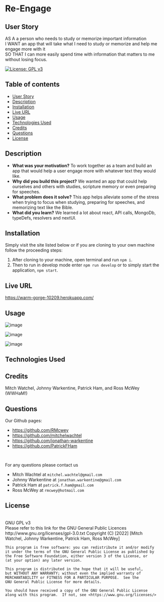 # Re-Engage

## User Story
AS A a person who needs to study or memorize important information
<br>
I WANT an app that will take what I need to study or memorize and help me engage more with it
<br>
SO THAT I can more easily spend time with information that matters to me without losing focus. 


[![License: GPL v3](https://img.shields.io/badge/License-GPLv3-blue.svg)](https://www.gnu.org/licenses/gpl-3.0)
<br>

## Table of contents
* [User Story](#user-story)
* [Description](#description)
* [Installation](#installation)
* [Live URL](#live-url)
* [Usage](#usage)
* [Technologies Used](#technologies-used)
* [Credits](#credits)
* [Questions](#questions)
* [License](#license)
    

## Description 

- **What was your motivation?** To work together as a team and build an app that would help a user engage more with whatever text they would like.
- **Why did you build this project?** We wanted an app that could help ourselves and others with studies, scripture memory or even preparing for speeches.
- **What problem does it solve?** This app helps alleviate some of the stress when trying to focus when studying, preparing for speeches, and  memorizing text like the Bible.
- **What did you learn?** We learned a lot about react, API calls, MongoDb, typeDefs, resolvers and nextUI.

## Installation

Simply visit the site listed below or if you are cloning to your own machine follow the proceeding steps:
1. After cloning to your machine, open terminal and run `npm i`.
2. Then to run in develop mode enter `npm run develop` or to simply start the application, `npm start`.

## Live URL
https://warm-gorge-10209.herokuapp.com/

## Usage

![image](https://user-images.githubusercontent.com/95650769/173675173-ac363f90-874a-47f2-86d5-6119aa66d049.png)


![image](https://user-images.githubusercontent.com/95650769/173675840-4666b865-558b-4002-9c20-9bf86b0f0815.png)


![image](https://user-images.githubusercontent.com/95650769/173675642-713a67b3-768d-4a90-b3cf-af0c37ed4d9a.png)


## Technologies Used

## Credits
Mitch Watchel, Johnny Warkentine, Patrick Ham, and Ross McWey (WWHaM!)


## Questions
Our Github pages: 
* https://github.com/RMcwey
* https://github.com/mitchelwachtel
* https://github.com/jonathan-warkentine
* https://github.com/PatrickFHam
<br>

For any questions please contact us
<br>
* Mitch Wachtel at `mitchel.wachtel@gmail.com`
* Johnny Warkentine at `jonathan.warkentine@gmail.com`
* Patrick Ham at `patrick.f.ham@gmail.com`
* Ross McWey at `rmcwey@hotmail.com`


## License 
<br>
GNU GPL v3
<br>
Please refer to this link for the GNU General Public Licences http://www.gnu.org/licenses/gpl-3.0.txt
    Copyright (C) [2022]  [Mitch Watchel, Johnny Warkentine, Patrick Ham, Ross McWey]

    This program is free software: you can redistribute it and/or modify
    it under the terms of the GNU General Public License as published by
    the Free Software Foundation, either version 3 of the License, or
    (at your option) any later version.

    This program is distributed in the hope that it will be useful,
    but WITHOUT ANY WARRANTY; without even the implied warranty of
    MERCHANTABILITY or FITNESS FOR A PARTICULAR PURPOSE.  See the
    GNU General Public License for more details.

    You should have received a copy of the GNU General Public License
    along with this program.  If not, see <https://www.gnu.org/licenses/>

    

